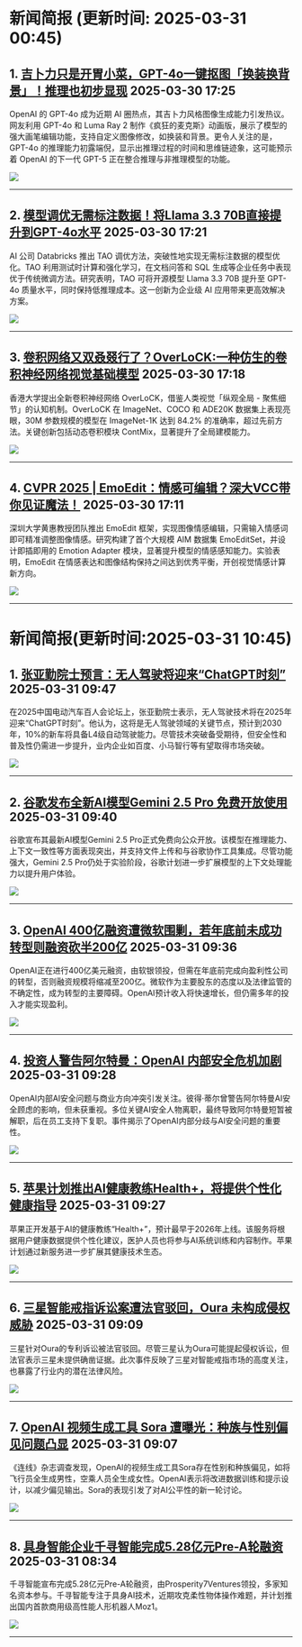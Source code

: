 # 新闻简报 (更新时间: 2025-03-31 00:45)

## 1. [吉卜力只是开胃小菜，GPT-4o一键抠图「换装换背景」！推理也初步显现](https://www.jiqizhixin.com/articles/2025-03-30-4)   2025-03-30 17:25

OpenAI 的 GPT-4o 成为近期 AI 圈热点，其吉卜力风格图像生成能力引发热议。网友利用 GPT-4o 和 Luma Ray 2 制作《疯狂的麦克斯》动画版，展示了模型的强大画笔编辑功能，支持自定义图像修改，如换装和背景。更令人关注的是，GPT-4o 的推理能力初露端倪，显示出推理过程的时间和思维链迹象，这可能预示着 OpenAI 的下一代 GPT-5 正在整合推理与非推理模型的功能。

![](https://image.jiqizhixin.com/uploads/editor/5595fd95-0967-42b2-bdb3-a78455d27a91/1743326497777.png)

---

## 2. [模型调优无需标注数据！将Llama 3.3 70B直接提升到GPT-4o水平](https://www.jiqizhixin.com/articles/2025-03-30-3)   2025-03-30 17:21

AI 公司 Databricks 推出 TAO 调优方法，突破性地实现无需标注数据的模型优化。TAO 利用测试时计算和强化学习，在文档问答和 SQL 生成等企业任务中表现优于传统微调方法。研究表明，TAO 可将开源模型 Llama 3.3 70B 提升至 GPT-4o 质量水平，同时保持低推理成本。这一创新为企业级 AI 应用带来更高效解决方案。

![](https://image.jiqizhixin.com/uploads/editor/cf638eab-966a-45bd-b7c4-1d8ce2fde6e4/640.png)

---

## 3. [卷积网络又双叒叕行了？OverLoCK:一种仿生的卷积神经网络视觉基础模型](https://www.jiqizhixin.com/articles/2025-03-30-2)   2025-03-30 17:18

香港大学提出全新卷积神经网络 OverLoCK，借鉴人类视觉「纵观全局 - 聚焦细节」的认知机制。OverLoCK 在 ImageNet、COCO 和 ADE20K 数据集上表现亮眼，30M 参数规模的模型在 ImageNet-1K 达到 84.2% 的准确率，超过先前方法。关键创新包括动态卷积模块 ContMix，显著提升了全局建模能力。

![](https://image.jiqizhixin.com/uploads/editor/e251cc6b-0c9c-4e4a-be86-bfd9854bc102/640.png)

---

## 4. [CVPR 2025 | EmoEdit：情感可编辑？深大VCC带你见证魔法！](https://www.jiqizhixin.com/articles/2025-03-30)   2025-03-30 17:11

深圳大学黄惠教授团队推出 EmoEdit 框架，实现图像情感编辑，只需输入情感词即可精准调整图像情感。研究构建了首个大规模 AIM 数据集 EmoEditSet，并设计即插即用的 Emotion Adapter 模块，显著提升模型的情感感知能力。实验表明，EmoEdit 在情感表达和图像结构保持之间达到优秀平衡，开创视觉情感计算新方向。

![](https://image.jiqizhixin.com/uploads/editor/4e737da4-5bf8-4207-897c-9a6560bce8fd/640.png) 

---

# 新闻简报(更新时间:2025-03-31 10:45)

## 1. [张亚勤院士预言：无人驾驶将迎来“ChatGPT时刻”](https://www.aibase.com/zh/news/16725) 2025-03-31 09:47

在2025中国电动汽车百人会论坛上，张亚勤院士表示，无人驾驶技术将在2025年迎来“ChatGPT时刻”。他认为，这将是无人驾驶领域的关键节点，预计到2030年，10%的新车将具备L4级自动驾驶能力。尽管技术突破备受期待，但安全性和普及性仍需进一步提升，业内企业如百度、小马智行等有望取得市场突破。

![](https://pic.chinaz.com/picmap/201812181034437587_24.jpg)

---

## 2. [谷歌发布全新AI模型Gemini 2.5 Pro 免费开放使用](https://www.aibase.com/zh/news/16724) 2025-03-31 09:40

谷歌宣布其最新AI模型Gemini 2.5 Pro正式免费向公众开放。该模型在推理能力、上下文一致性等方面表现突出，并支持文件上传和与谷歌协作工具集成。尽管功能强大，Gemini 2.5 Pro仍处于实验阶段，谷歌计划进一步扩展模型的上下文处理能力以提升用户体验。

![](https://pic.chinaz.com/picmap/202312070835429226_0.jpg)

---

## 3. [OpenAI 400亿融资遭微软围剿，若年底前未成功转型则融资砍半200亿](https://www.aibase.com/zh/news/16723) 2025-03-31 09:36

OpenAI正在进行400亿美元融资，由软银领投，但需在年底前完成向盈利性公司的转型，否则融资规模将缩减至200亿。微软作为主要股东的态度以及法律监管的不确定性，成为转型的主要障碍。OpenAI预计收入将快速增长，但仍需多年的投入才能实现盈利。

![](https://pic.chinaz.com/picmap/202302112107351131_3.jpg)

---

## 4. [投资人警告阿尔特曼：OpenAI 内部安全危机加剧](https://www.aibase.com/zh/news/16722) 2025-03-31 09:28

OpenAI内部AI安全问题与商业方向冲突引发关注。彼得·蒂尔曾警告阿尔特曼AI安全顾虑的影响，但未获重视。多位关键AI安全人物离职，最终导致阿尔特曼短暂被解职，后在员工支持下复职。事件揭示了OpenAI内部分歧与AI安全问题的重要性。

![](https://pic.chinaz.com/picmap/202302150929449091_0.jpg)

---

## 5. [苹果计划推出AI健康教练Health+，将提供个性化健康指导](https://www.aibase.com/zh/news/16721) 2025-03-31 09:27

苹果正开发基于AI的健康教练“Health+”，预计最早于2026年上线。该服务将根据用户健康数据提供个性化建议，医护人员也将参与AI系统训练和内容制作。苹果计划通过新服务进一步扩展其健康技术生态。

![](https://pic.chinaz.com/picmap/202206071116041032_18.jpg)

---

## 6. [三星智能戒指诉讼案遭法官驳回，Oura 未构成侵权威胁](https://www.aibase.com/zh/news/16720) 2025-03-31 09:09

三星针对Oura的专利诉讼被法官驳回。尽管三星认为Oura可能提起侵权诉讼，但法官表示三星未提供确凿证据。此次事件反映了三星对智能戒指市场的高度关注，也暴露了行业内的潜在法律风险。

![](https://upload.chinaz.com/2025/0331/6387900895682657661517541.png)

---

## 7. [OpenAI 视频生成工具 Sora 遭曝光：种族与性别偏见问题凸显](https://www.aibase.com/zh/news/16719) 2025-03-31 09:07

《连线》杂志调查发现，OpenAI的视频生成工具Sora存在性别和种族偏见，如将飞行员全生成男性，空乘人员全生成女性。OpenAI表示将改进数据训练和提示设计，以减少偏见输出。Sora的表现引发了对AI公平性的新一轮讨论。

![](https://pic.chinaz.com/picmap/202412181619141838_0.jpg)

---

## 8. [具身智能企业千寻智能完成5.28亿元Pre-A轮融资](https://www.aibase.com/zh/news/16718) 2025-03-31 08:34

千寻智能宣布完成5.28亿元Pre-A轮融资，由Prosperity7Ventures领投，多家知名资本参与。千寻智能专注于具身AI技术，近期攻克柔性物体操作难题，并计划推出国内首款商用级高性能人形机器人Moz1。

![](https://pic.chinaz.com/picmap/202305061051273493_0.jpg)

---
